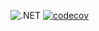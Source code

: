 ![.NET](https://github.com/Giviruk/Actions/actions/workflows/dotnet.yml/badge.svg)
[![codecov](https://codecov.io/gh/DMak80/Actions/branch/HW5/graph/badge.svg?token=AJ1EHK3XZH)](https://codecov.io/gh/DMak80/Actions)